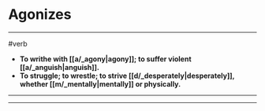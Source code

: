 # Agonizes
---
#verb
- **To writhe with [[a/_agony|agony]]; to suffer violent [[a/_anguish|anguish]].**
- **To struggle; to wrestle; to strive [[d/_desperately|desperately]], whether [[m/_mentally|mentally]] or physically.**
---
---
